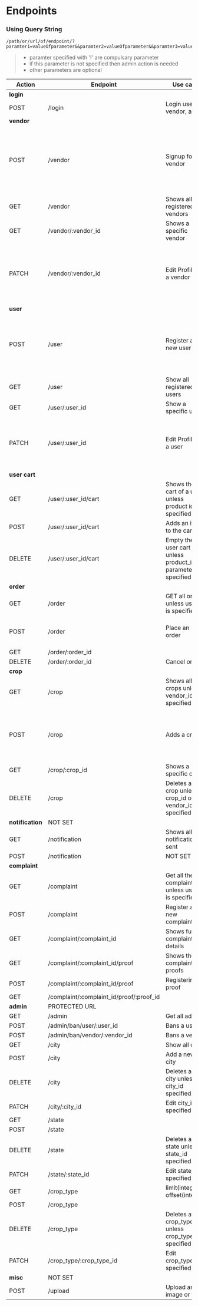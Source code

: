 # Endpoints

### Using Query String

```shell
/path/or/url/of/endpoint/?paramter1=valueOfparameter&&paramter2=valueOfparameter&&paramter3=valueOfparameter
```

> - paramter specified with '!' are compulsary parameter
> - if this parameter is not specified then admin action is needed
> - other parameters are optional

| Action           | Endpoint                                 | Use case                                                     | Query Parameters                                                     | Post Object Format                                                                                                                                                                                                                            |
| ---------------- | ---------------------------------------- | ------------------------------------------------------------ | -------------------------------------------------------------------- | --------------------------------------------------------------------------------------------------------------------------------------------------------------------------------------------------------------------------------------------- |
| **login**        |
| POST             | /login                                   | Login user, vendor, admin                                      |                                                                      | type, device_fcm_token, contact                                                                                                                                                                                                               |
| **vendor**       |
| POST             | /vendor                                  | Signup for a vendor                                          |                                                                      | name(string), type('farmer', 'shopkeeper'), state_id(integer from state table), city_id(integer from city table), pin_code(integer 6-digit), address(string), contact(integer 10-digit), profile_picture(string url),device_fcm_token(string) |
| GET              | /vendor                                  | Shows all registered vendors                                 | limit(integer), offset(integer)                                      |
| GET              | /vendor/:vendor_id                       | Shows a specific vendor                                      |
| PATCH            | /vendor/:vendor_id                       | Edit Profile of a vendor                                     |                                                                      | name(string), type('farmer', 'shopkeeper'), state_id(integer from state table), city_id(integer from city table), pin_code(integer 6-digit), address(string), contact(integer 10-digit), profile_picture(string url)                          |
| **user**         |
| POST             | /user                                    | Register a new user                                          |                                                                      | name(string), state_id(integer from state table), city_id(integer from city table), pin_code(integer 6-digit), address(string), contact(integer 10-digit), profile_picture(string url),device_fcm_token(string)                               |
| GET              | /user                                    | Show all registered users                                    | limit(integer), offset(integer)                                      |
| GET              | /user/:user_id                           | Show a specific user                                         |
| PATCH            | /user/:user_id                           | Edit Profile of a user                                       |                                                                      | name(string), state_id(integer from state table), city_id(integer from city table), pin_code(integer 6-digit), address(string), contact(integer 10-digit), profile_picture(string url)                                                        |
| **user cart**    |
| GET              | /user/:user_id/cart                      | Shows the cart of a user unless product id specified         | product_id(comma seprated integer), limit(integers), offset(integer) |
| POST             | /user/:user_id/cart                      | Adds an item to the cart                                     |                                                                      | crop_id(interger), qty(decimal)                                                                                                                                                                                                               |
| DELETE           | /user/:user_id/cart                      | Empty the user cart unless product_id parameter is specified | product_id(comma seprated integers)                                  |
| **order**        |
| GET              | /order                                   | GET all orders unless user_id is specified                   | user_id(integer),limit(integer), offset(integer)                     |
| POST             | /order                                   | Place an order                                               |                                                                      | user_id(integer), delivery_address(string), price(decimal), product_id(array of integers)                                                                                                                                                     |
| GET              | /order/:order_id                         |
| DELETE           | /order/:order_id                         | Cancel order                                                 |
| **crop**         |
| GET              | /crop                                    | Shows all crops unless vendor_id specified                   | vendor_id(integer) limit(integer), offset(integer)                   |
| POST             | /crop                                    | Adds a crop                                                  |                                                                      | vendor_id(integer), qty(decimal), crop_name(string), crop_type_id(integer from crop table), packed_date(string 'YYYY-MM-DD HH:MM:SS')                                                                                                         |
| GET              | /crop/:crop_id                           | Shows a specific crop                                        |
| DELETE           | /crop                                    | Deletes all crop unless crop_id or vendor_id is specified    | !vendor_id(integer), !crop_id(integer)                               |
| **notification** | NOT SET                                  |
| GET              | /notification                            | Shows all notification sent                                  |
| POST             | /notification                            | NOT SET                                                      |
| **complaint**    |
| GET              | /complaint                               | Get all the complaints unless user_id is specified           | user_id(integer), limit(integer), offset(integer)                    |
| POST             | /complaint                               | Register a new complaint                                     |                                                                      | order_id(integer), type(string), proof_id(array of integers)                                                                                                                                                                                  |
| GET              | /complaint/:complaint_id                 | Shows full complaint details                                 |
| GET              | /complaint/:complaint_id/proof           | Shows the complaint proofs                                   | limit(integer), offset(integer)                                      |
| POST             | /complaint/:complaint_id/proof           | Registering a proof                                          |                                                                      | type('image', 'pdf'), resource_url(string url)                                                                                                                                                                                                |
| GET              | /complaint/:complaint_id/proof/:proof_id |
| **admin**        | PROTECTED URL                            |
| GET              | /admin                                   | Get all admins                                               |                                                                      |
| POST             | /admin/ban/user/:user_id                 | Bans a user                                                  |
| POST             | /admin/ban/vendor/:vendor_id             | Bans a vendor                                                |
| GET              | /city                                    | Show all cities                                              | limit(integer), offset(integer)                                      |
| POST             | /city                                    | Add a new city                                               |                                                                      | name(string)                                                                                                                                                                                                                                  |
| DELETE           | /city                                    | Deletes all city unless city_id specified                    | !city_id(comma seprated integers)                                    |
| PATCH            | /city/:city_id                           | Edit city_id specified                                       |                                                                      | !name(string)                                                                                                                                                                                                                                 |
| GET              | /state                                   |                                                              | limit(integer), offset(integer)                                      |
| POST             | /state                                   |                                                              | name(string)                                                         |
| DELETE           | /state                                   | Deletes all state unless state_id specified                  | !state_id(comma seprated integers)                                   |
| PATCH            | /state/:state_id                         | Edit state_id specified                                      |                                                                      | !name(string)                                                                                                                                                                                                                                 |
| GET              | /crop_type                               | limit(integer), offset(integer)                              |
| POST             | /crop_type                               |
| DELETE           | /crop_type                               | Deletes all crop_types unless crop_type_id specified         | !crop_type_id(comma seprated integers)                               |
| PATCH            | /crop_type/:crop_type_id                 | Edit crop_type_id specified                                  |                                                                      | !name(string)                                                                                                                                                                                                                                 |
| **misc**         | NOT SET                                  |
| POST             | /upload                                  | Upload any image or file                                     |
